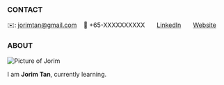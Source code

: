 <!-- CONTACT Section Starts -->
### CONTACT

<!-- Add your details -->
✉️: jorimtan@gmail.com
&nbsp;&nbsp; 📲 +65-XXXXXXXXXX
&nbsp;&nbsp;&nbsp;&nbsp;&nbsp; [LinkedIn](https://www.linkedin.com/in/jorimtan/) 
&nbsp;&nbsp;&nbsp;&nbsp;&nbsp; [Website](http://jorimtan.com/)
<!-- CONTACT Section Ends -->

<!-- ABOUT Section Starts -->
### ABOUT
<!-- Add link to your picture -->

![Picture of Jorim](http://jorimtan.com/wp-content/uploads/2013/03/jorimtan-about-header2.jpg)

<!-- <img src="https://raw.githubusercontent.com/Dawnywong96/Dawn_W/main/Dawn%20Professional%20Pic%20SS.png" width=50%> -->

<!-- Add your details -->

I am __Jorim Tan__, currently learning.
